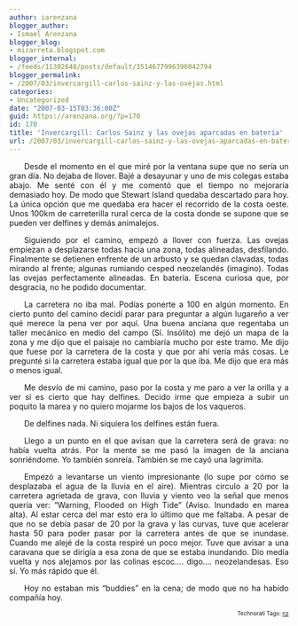 ```yaml
---
author: iarenzana
blogger_author:
- Ismael Arenzana
blogger_blog:
- micarreta.blogspot.com
blogger_internal:
- /feeds/11302648/posts/default/3514677996396042794
blogger_permalink:
- /2007/03/invercargill-carlos-sainz-y-las-ovejas.html
categories:
- Uncategorized
date: "2007-03-15T03:36:00Z"
guid: https://arenzana.org/?p=170
id: 170
title: 'Invercargill: Carlos Sainz y las ovejas aparcadas en batería'
url: /2007/03/invercargill-carlos-sainz-y-las-ovejas-aparcadas-en-bateria/
---
```

<p style="text-align:justify;text-indent:20pt;">
  Desde el momento en el que miré por la ventana supe que no sería un gran día. No dejaba de llover. Bajé a desayunar y uno de mis colegas estaba abajo. Me senté con él y me comentó que el tiempo no mejoraría demasiado hoy. De modo que Stewart Island quedaba descartado para hoy. La única opción que me quedaba era hacer el recorrido de la costa oeste. Unos 100km de carreterilla rural cerca de la costa donde se supone que se pueden ver delfines y demás animalejos.
</p>

<p style="text-align:justify;text-indent:20pt;">
  Siguiendo por el camino, empezó a llover con fuerza. Las ovejas empiezan a desplazarse todas hacia una zona, todas alineadas, desfilando. Finalmente se detienen enfrente de un arbusto y se quedan clavadas, todas mirando al frente; algunas rumiando cesped neozelandés (imagino). Todas las ovejas perfectamente alineadas. En batería. Escena curiosa que, por desgracia, no he podido documentar.
</p>

<p style="text-align:justify;text-indent:20pt;">
  La carretera no iba mal. Podías ponerte a 100 en algún momento. En cierto punto del camino decidí parar para preguntar a algún lugareño a ver qué merece la pena ver por aquí. Una buena anciana que regentaba un taller mecánico en medio del campo (Sí. Insólito) me dejó un mapa de la zona y me dijo que el paisaje no cambiaría mucho por este tramo. Me dijo que fuese por la carretera de la costa y que por ahí vería más cosas. Le pregunté si la carretera estaba igual que por la que iba. Me dijo que era más o menos igual.
</p>

<p style="text-align:justify;text-indent:20pt;">
  Me desvío de mi camino, paso por la costa y me paro a ver la orilla y a ver si es cierto que hay delfines. Decido irme que empieza a subir un poquito la marea y no quiero mojarme los bajos de los vaqueros.
</p>

<p style="text-align:justify;text-indent:20pt;">
  De delfines nada. Ni siquiera los delfines están fuera.
</p>

<p style="text-align:justify;text-indent:20pt;">
  Llego a un punto en el que avisan que la carretera será de grava: no había vuelta atrás. Por la mente se me pasó la imagen de la anciana sonriéndome. Yo también sonreía. También se me cayó una lagrimita.
</p>

<p style="text-align:justify;text-indent:20pt;">
  Empezó a levantarse un viento impresionante (lo supe por cómo se desplazaba el agua de la lluvia en el aire). Mientras circulo a 20 por la carretera agrietada de grava, con lluvia y viento veo la señal que menos quería ver: &#8220;Warning, Flooded on High Tide&#8221; (Aviso. Inundado en marea alta). Al estar cerca del mar esto era lo último que me faltaba. A pesar de que no se debía pasar de 20 por la grava y las curvas, tuve que acelerar hasta 50 para poder pasar por la carretera antes de que se inundase. Cuando me alejé de la costa respiré un poco mejor. Tuve que avisar a una caravana que se dirigía a esa zona de que se estaba inundando. Dio media vuelta y nos alejamos por las colinas escoc&#8230;. digo&#8230;. neozelandesas. Eso sí. Yo más rápido que él.
</p>

<p style="text-align:justify;text-indent:20pt;">
  Hoy no estaban mis &#8220;buddies&#8221; en la cena; de modo que no ha habido compañía hoy.
</p>

<!-- technorati tags start -->

<p style="text-align:right;font-size:10px;">
  Technorati Tags: <a href="http://www.technorati.com/tag/nz" rel="tag">nz</a>
</p>

<!-- technorati tags end -->
